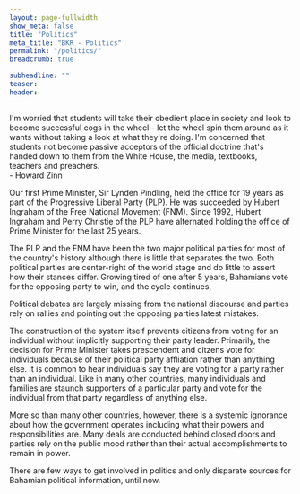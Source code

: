 ```yaml
---
layout: page-fullwidth
show_meta: false
title: "Politics"
meta_title: "BKR - Politics"
permalink: "/politics/"
breadcrumb: true

subheadline: ""
teaser:
header:
---
```

>
I'm worried that students will take their obedient place in society and look to become successful cogs in the wheel - let the wheel spin them around as it wants without taking a look at what they're doing. I'm concerned that students not become passive acceptors of the official doctrine that's handed down to them from the White House, the media, textbooks, teachers and preachers.
<br/>- Howard Zinn

Our first Prime Minister, Sir Lynden Pindling, held the office for 19 years as part of the Progressive Liberal Party (PLP). He was succeeded by Hubert Ingraham of the Free National Movement (FNM). Since 1992, Hubert Ingraham and Perry Christie of the PLP have alternated holding the office of Prime Minister for the last 25 years. 

The PLP and the FNM have been the two major political parties for most of the country's history although there is little that separates the two. Both political parties are center-right of the world stage and do little to assert how their stances differ. Growing tired of one after 5 years, Bahamians vote for the opposing party to win, and the cycle continues.

Political debates are largely missing from the national discourse and parties rely on rallies and pointing out the opposing parties latest mistakes.

The construction of the system itself prevents citizens from voting for an individual without implicitly supporting their party leader. Primarily, the decision for Prime Minister takes prescendent and citzens vote for individuals because of their political party affliation rather than anything else. It is common to hear individuals say they are voting for a party rather than an individual. Like in many other countries, many individuals and families are staunch supporters of a particular party and vote for the individual from that party regardless of anything else.

More so than many other countries, however, there is a systemic ignorance about how the government operates including what their powers and responsibilities are. Many deals are conducted behind closed doors and parties rely on the public mood rather than their actual accomplishments to remain in power. 

There are few ways to get involved in politics and only disparate sources for Bahamian political information, until now.
